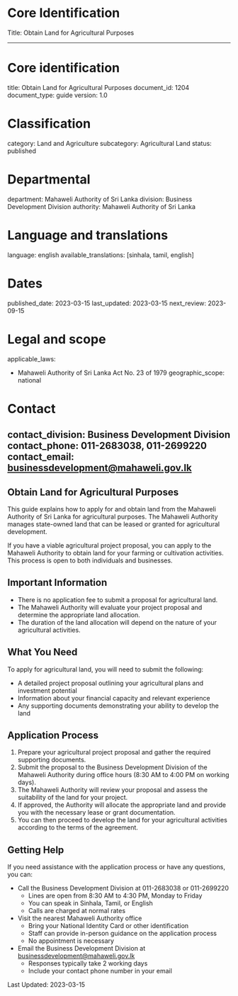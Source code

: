 # Core Identification
Title: Obtain Land for Agricultural Purposes

---
# Core identification
title: Obtain Land for Agricultural Purposes
document_id: 1204
document_type: guide
version: 1.0

# Classification
category: Land and Agriculture
subcategory: Agricultural Land
status: published

# Departmental
department: Mahaweli Authority of Sri Lanka
division: Business Development Division
authority: Mahaweli Authority of Sri Lanka

# Language and translations
language: english
available_translations: [sinhala, tamil, english]

# Dates
published_date: 2023-03-15
last_updated: 2023-03-15
next_review: 2023-09-15

# Legal and scope
applicable_laws:
 - Mahaweli Authority of Sri Lanka Act No. 23 of 1979
geographic_scope: national

# Contact
contact_division: Business Development Division
contact_phone: 011-2683038, 011-2699220
contact_email: businessdevelopment@mahaweli.gov.lk
---

## Obtain Land for Agricultural Purposes

This guide explains how to apply for and obtain land from the Mahaweli Authority of Sri Lanka for agricultural purposes. The Mahaweli Authority manages state-owned land that can be leased or granted for agricultural development.

If you have a viable agricultural project proposal, you can apply to the Mahaweli Authority to obtain land for your farming or cultivation activities. This process is open to both individuals and businesses.

## Important Information

- There is no application fee to submit a proposal for agricultural land.
- The Mahaweli Authority will evaluate your project proposal and determine the appropriate land allocation.
- The duration of the land allocation will depend on the nature of your agricultural activities.

## What You Need

To apply for agricultural land, you will need to submit the following:

- A detailed project proposal outlining your agricultural plans and investment potential
- Information about your financial capacity and relevant experience
- Any supporting documents demonstrating your ability to develop the land

## Application Process

1. Prepare your agricultural project proposal and gather the required supporting documents.
2. Submit the proposal to the Business Development Division of the Mahaweli Authority during office hours (8:30 AM to 4:00 PM on working days).
3. The Mahaweli Authority will review your proposal and assess the suitability of the land for your project.
4. If approved, the Authority will allocate the appropriate land and provide you with the necessary lease or grant documentation.
5. You can then proceed to develop the land for your agricultural activities according to the terms of the agreement.

## Getting Help

If you need assistance with the application process or have any questions, you can:

- Call the Business Development Division at 011-2683038 or 011-2699220
    - Lines are open from 8:30 AM to 4:30 PM, Monday to Friday
    - You can speak in Sinhala, Tamil, or English
    - Calls are charged at normal rates
- Visit the nearest Mahaweli Authority office
    - Bring your National Identity Card or other identification
    - Staff can provide in-person guidance on the application process
    - No appointment is necessary
- Email the Business Development Division at businessdevelopment@mahaweli.gov.lk
    - Responses typically take 2 working days
    - Include your contact phone number in your email

Last Updated: 2023-03-15